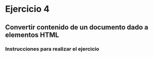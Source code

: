 # Ejercicio 4

## Convertir contenido de un documento dado a elementos HTML

### Instrucciones para realizar el ejercicio
